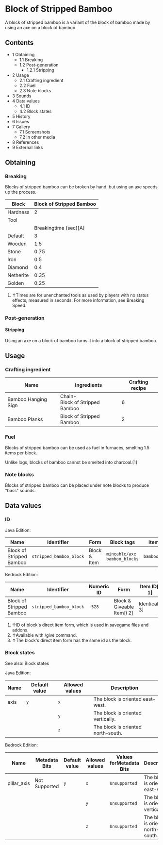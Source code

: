 # Block of Stripped Bamboo
A block of stripped bamboo is a variant of the block of bamboo made by using an axe on a block of bamboo.

## Contents
- 1 Obtaining
	- 1.1 Breaking
	- 1.2 Post-generation
		- 1.2.1 Stripping
- 2 Usage
	- 2.1 Crafting ingredient
	- 2.2 Fuel
	- 2.3 Note blocks
- 3 Sounds
- 4 Data values
	- 4.1 ID
	- 4.2 Block states
- 5 History
- 6 Issues
- 7 Gallery
	- 7.1 Screenshots
	- 7.2 In other media
- 8 References
- 9 External links

## Obtaining
### Breaking
Blocks of stripped bamboo can be broken by hand, but using an axe speeds up the process.

| Block     | Block of Stripped Bamboo |
|-----------|--------------------------|
| Hardness  | 2                        |
| Tool      |                          |
|           | Breakingtime (sec)[A]    |
| Default   | 3                        |
| Wooden    | 1.5                      |
| Stone     | 0.75                     |
| Iron      | 0.5                      |
| Diamond   | 0.4                      |
| Netherite | 0.35                     |
| Golden    | 0.25                     |

1. ↑Times are for unenchanted tools as used by players with no status effects, measured in seconds. For more information, see Breaking Speed.

### Post-generation
#### Stripping
Using an axe on a block of bamboo turns it into a block of stripped bamboo.

## Usage
### Crafting ingredient
| Name                | Ingredients                         | Crafting recipe |
|---------------------|-------------------------------------|-----------------|
| Bamboo Hanging Sign | Chain+<br/>Block of Stripped Bamboo | 6               |
| Bamboo Planks       | Block of Stripped Bamboo            | 2               |

### Fuel
Blocks of stripped bamboo can be used as fuel in furnaces, smelting 1.5 items per block.

Unlike logs, blocks of bamboo cannot be smelted into charcoal.[1]

### Note blocks
Blocks of stripped bamboo can be placed under note blocks to produce "bass" sounds.

## Data values
### ID
Java Edition:

| Name                     | Identifier              | Form         | Block tags                         | Item tags       | Translation key                         |
|--------------------------|-------------------------|--------------|------------------------------------|-----------------|-----------------------------------------|
| Block of Stripped Bamboo | `stripped_bamboo_block` | Block & Item | `mineable/axe`<br/>`bamboo_blocks` | `bamboo_blocks` | `block.minecraft.stripped_bamboo_block` |

Bedrock Edition:

| Name                     | Identifier              | Numeric ID | Form                       | Item ID[i 1]   | Translation key                   |
|--------------------------|-------------------------|------------|----------------------------|----------------|-----------------------------------|
| Block of Stripped Bamboo | `stripped_bamboo_block` | `-528`     | Block & Giveable Item[i 2] | Identical[i 3] | `tile.stripped_bamboo_block.name` |

1. ↑ID of block's direct item form, which is used in savegame files and addons.
2. ↑Available with /give command.
3. ↑The block's direct item form has the same id as the block.

### Block states
See also: Block states

Java Edition:

| Name | Default value | Allowed values | Description                        |
|------|---------------|----------------|------------------------------------|
| axis | `y`           | `x`            | The block is oriented east–west.   |
|      |               | `y`            | The block is oriented vertically.  |
|      |               | `z`            | The block is oriented north–south. |

Bedrock Edition:

| Name        | Metadata Bits | Default value | Allowed values | Values forMetadata Bits | Description                        |
|-------------|---------------|---------------|----------------|-------------------------|------------------------------------|
| pillar_axis | Not Supported | `y`           | `x`            | `Unsupported`           | The block is oriented east-west.   |
|             |               |               | `y`            | `Unsupported`           | The block is oriented vertically.  |
|             |               |               | `z`            | `Unsupported`           | The block is oriented north-south. |




